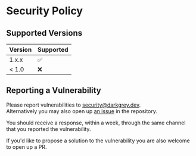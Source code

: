# Security Policy

## Supported Versions
| Version | Supported          |
| ------- | ------------------ |
| 1.x.x   | :white_check_mark: |
| < 1.0   | :x:                |

## Reporting a Vulnerability

Please report vulnerabilities to [security@darkgrey.dev](mailto:security@darkgrey.dev).  
Alternatively you may also open up 
[an issue](https://github.com/DarkgreyDevelopment/Cloud-ShareSync/issues) in the repository.  

You should receive a response, within a week, through the same channel that you reported the vulnerability.  

If you'd like to propose a solution to the vulnerability you are also welcome to open up a PR.  
